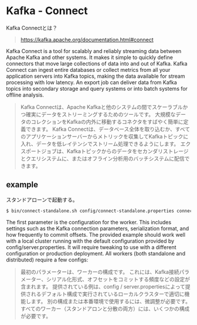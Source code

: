 # Kafka - Connect

Kafka Connectとは？
> https://kafka.apache.org/documentation.html#connect

Kafka Connect is a tool for scalably and reliably streaming data between Apache Kafka and other systems. It makes it simple to quickly define connectors that move large collections of data into and out of Kafka. Kafka Connect can ingest entire databases or collect metrics from all your application servers into Kafka topics, making the data available for stream processing with low latency. An export job can deliver data from Kafka topics into secondary storage and query systems or into batch systems for offline analysis.
> Kafka Connectは、Apache Kafkaと他のシステムの間でスケーラブルかつ確実にデータをストリーミングするためのツールです。 大規模なデータのコレクションをKafkaの内外に移動するコネクタをすばやく簡単に定義できます。 Kafka Connectは、データベース全体を取り込むか、すべてのアプリケーションサーバーからメトリックを収集してKafkaトピックに入れ、データを低レイテンシでストリーム処理できるようにします。 エクスポートジョブは、Kafkaトピックからのデータをセカンダリストレージとクエリシステムに、またはオフライン分析用のバッチシステムに配信できます。

## example

スタンドアローンで起動する。

```sh
$ bin/connect-standalone.sh config/connect-standalone.properties connector1.properties
```

The first parameter is the configuration for the worker. This includes settings such as the Kafka connection parameters, serialization format, and how frequently to commit offsets. The provided example should work well with a local cluster running with the default configuration provided by config/server.properties. It will require tweaking to use with a different configuration or production deployment. All workers (both standalone and distributed) require a few configs:
> 最初のパラメーターは、ワーカーの構成です。 これには、Kafka接続パラメーター、シリアル化形式、オフセットをコミットする頻度などの設定が含まれます。 提供されている例は、config / server.propertiesによって提供されるデフォルト構成で実行されているローカルクラスターで適切に機能します。 別の構成または本番環境で使用するには、微調整が必要です。 すべてのワーカー（スタンドアロンと分散の両方）には、いくつかの構成が必要です。

